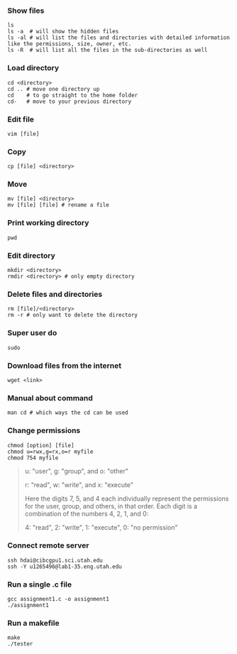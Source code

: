 ### Show files
```
ls
ls -a  # will show the hidden files
ls -al # will list the files and directories with detailed information like the permissions, size, owner, etc.
ls -R  # will list all the files in the sub-directories as well
```
### Load directory
```
cd <directory>
cd .. # move one directory up
cd    # to go straight to the home folder
cd-   # move to your previous directory
```
### Edit file
```
vim [file]
```
### Copy
```
cp [file] <directory>
```
### Move
```
mv [file] <directory>
mv [file] [file] # rename a file
```
### Print working directory
```
pwd
```
### Edit directory
```
mkdir <directory>
rmdir <directory> # only empty directory
```
### Delete files and directories
```
rm [file]/<directory>
rm -r # only want to delete the directory
```
### Super user do 
```
sudo
```
### Download files from the internet 
```
wget <link>
```
### Manual about command
```
man cd # which ways the cd can be used
```
### Change permissions
```
chmod [option] [file]
chmod u=rwx,g=rx,o=r myfile
chmod 754 myfile
```
>u: "user", g: "group", and o: "other"
>
>r: "read", w: "write", and x: "execute"
>
> Here the digits 7, 5, and 4 each individually represent the permissions for the user, group, and others, in that order. Each digit is a combination of the numbers 4, 2, 1, and 0:
>
>4: "read", 2: "write", 1: "execute", 0: "no permission"
### Connect remote server
```
ssh hdai@cibcgpu1.sci.utah.edu
ssh -Y u1265496@lab1-35.eng.utah.edu
```
### Run a single .c file
```
gcc assignment1.c -o assignment1
./assignment1
```
### Run a makefile
```
make
./tester
```